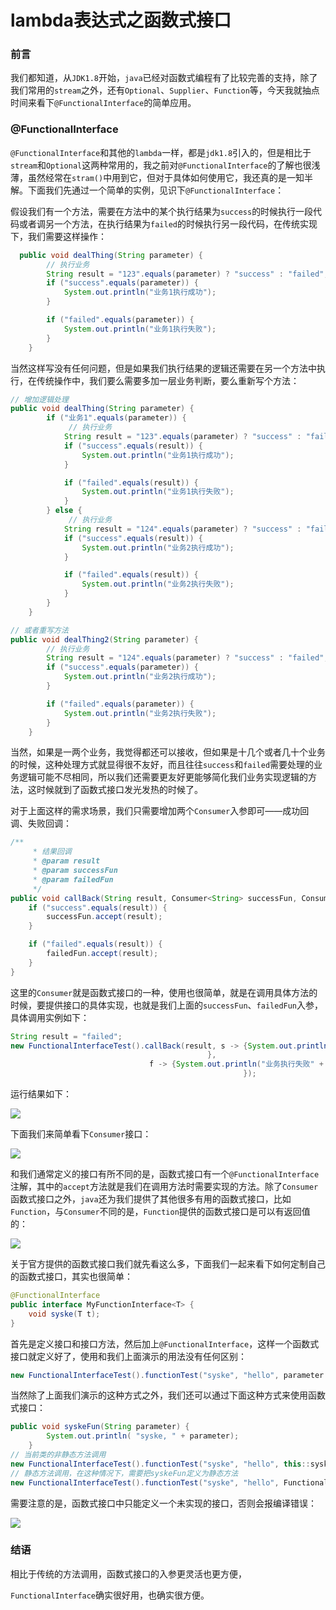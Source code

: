# lambda表达式之函数式接口

### 前言

我们都知道，从`JDK1.8`开始，`java`已经对函数式编程有了比较完善的支持，除了我们常用的`stream`之外，还有`Optional`、`Supplier`、`Function`等，今天我就抽点时间来看下`@FunctionalInterface`的简单应用。



### @FunctionalInterface

`@FunctionalInterface`和其他的`lambda`一样，都是`jdk1.8`引入的，但是相比于`stream`和`Optional`这两种常用的，我之前对`@FunctionalInterface`的了解也很浅薄，虽然经常在`stram()`中用到它，但对于具体如何使用它，我还真的是一知半解。下面我们先通过一个简单的实例，见识下`@FunctionalInterface`：

假设我们有一个方法，需要在方法中的某个执行结果为`success`的时候执行一段代码或者调另一个方法，在执行结果为`failed`的时候执行另一段代码，在传统实现下，我们需要这样操作：

```java
  public void dealThing(String parameter) {
        // 执行业务
        String result = "123".equals(parameter) ? "success" : "failed";
        if ("success".equals(parameter)) {
            System.out.println("业务1执行成功");
        }

        if ("failed".equals(parameter)) {
            System.out.println("业务1执行失败");
        }
    }
```

当然这样写没有任何问题，但是如果我们执行结果的逻辑还需要在另一个方法中执行，在传统操作中，我们要么需要多加一层业务判断，要么重新写个方法：

```java
// 增加逻辑处理
public void dealThing(String parameter) {
        if ("业务1".equals(parameter)) {
             // 执行业务
            String result = "123".equals(parameter) ? "success" : "failed";
            if ("success".equals(result)) {
                System.out.println("业务1执行成功");
            }

            if ("failed".equals(result)) {
                System.out.println("业务1执行失败");
            }
        } else {
             // 执行业务
            String result = "124".equals(parameter) ? "success" : "failed";
            if ("success".equals(result)) {
                System.out.println("业务2执行成功");
            }

            if ("failed".equals(result)) {
                System.out.println("业务2执行失败");
            }
        }       
    }

// 或者重写方法
public void dealThing2(String parameter) {
        // 执行业务
        String result = "124".equals(parameter) ? "success" : "failed";
        if ("success".equals(parameter)) {
            System.out.println("业务2执行成功");
        }

        if ("failed".equals(parameter)) {
            System.out.println("业务2执行失败");
        }
    }
```

当然，如果是一两个业务，我觉得都还可以接收，但如果是十几个或者几十个业务的时候，这种处理方式就显得很不友好，而且往往`success`和`failed`需要处理的业务逻辑可能不尽相同，所以我们还需要更友好更能够简化我们业务实现逻辑的方法，这时候就到了函数式接口发光发热的时候了。

对于上面这样的需求场景，我们只需要增加两个`Consumer`入参即可——成功回调、失败回调：

```java
/**
     * 结果回调
     * @param result
     * @param successFun
     * @param failedFun
     */
public void callBack(String result, Consumer<String> successFun, Consumer<String> failedFun) {
    if ("success".equals(result)) {
        successFun.accept(result);
    }

    if ("failed".equals(result)) {
        failedFun.accept(result);
    }
}
```

这里的`Consumer`就是函数式接口的一种，使用也很简单，就是在调用具体方法的时候，要提供接口的具体实现，也就是我们上面的`successFun`、`failedFun`入参，具体调用实例如下：

```java
String result = "failed";
new FunctionalInterfaceTest().callBack(result, s -> {System.out.println("业务执行成功" + s);
                                            }, 
                               f -> {System.out.println("业务执行失败" + f);
                                                    });
```

运行结果如下：

![](https://gitee.com/sysker/picBed/raw/master/blog/20220225082723.png)

下面我们来简单看下`Consumer`接口：

![](https://gitee.com/sysker/picBed/raw/master/blog/20220225083029.png)

和我们通常定义的接口有所不同的是，函数式接口有一个`@FunctionalInterface`注解，其中的`accept`方法就是我们在调用方法时需要实现的方法。除了`Consumer`函数式接口之外，`java`还为我们提供了其他很多有用的函数式接口，比如`Function`，与`Consumer`不同的是，`Function`提供的函数式接口是可以有返回值的：

![](https://gitee.com/sysker/picBed/raw/master/blog/20220225084212.png)

关于官方提供的函数式接口我们就先看这么多，下面我们一起来看下如何定制自己的函数式接口，其实也很简单：

```java
@FunctionalInterface
public interface MyFunctionInterface<T> {
    void syske(T t);
}
```

首先是定义接口和接口方法，然后加上`@FunctionalInterface`，这样一个函数式接口就定义好了，使用和我们上面演示的用法没有任何区别：

```java
new FunctionalInterfaceTest().functionTest("syske", "hello", parameter -> System.out.println( "syske, " + parameter));
```

当然除了上面我们演示的这种方式之外，我们还可以通过下面这种方式来使用函数式接口：

```java
public void syskeFun(String parameter) {
        System.out.println( "syske, " + parameter);
    }
// 当前类的非静态方法调用
new FunctionalInterfaceTest().functionTest("syske", "hello", this::syskeFun);
// 静态方法调用，在这种情况下，需要把syskeFun定义为静态方法
new FunctionalInterfaceTest().functionTest("syske", "hello", FunctionalInterfaceTest::syskeFun);
```

需要注意的是，函数式接口中只能定义一个未实现的接口，否则会报编译错误：

![](https://gitee.com/sysker/picBed/raw/master/blog/20220225084944.png)

### 结语

相比于传统的方法调用，函数式接口的入参更灵活也更方便，



`FunctionalInterface`确实很好用，也确实很方便。